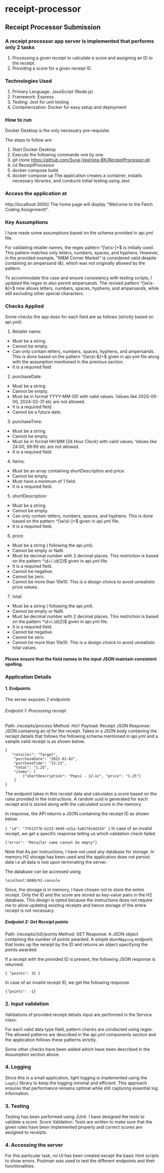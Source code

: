 # receipt-processor

## Receipt Processor Submission
### A receipt processor app server is implemented that performs only 2 tasks

1. Processing a given receipt to calculate a score and assigning an ID to the receipt.
2. Providing a score for a given receipt ID.

### Technologies Used
1. Primary Language: JavaScript (Node.js)
2. Framework: Express
3. Testing: Jest for unit testing
4. Containerization: Docker for easy setup and deployment

### How to run
Docker Desktop is the only necessary pre-requisite.

The steps to follow are:

1. Start Docker Desktop
2. Execute the following commands one by one.
3. git clone https://github.com/Suraj-Vashista-BK/ReceiptProcessor.git
4. cd ReceiptProcessor
5. docker-compose build
6. docker-compose up
The application creates a container, installs necessary libraries, and conducts initial testing using Jest.

### Access the application at

http://localhost:3000/
The home page will display "Welcome to the Fetch Coding Assignmentt".

### Key Assumptions
I have made some assumptions based on the schema provided in api.yml file.

For validating retailer names, the regex pattern ^[\w\s\-]+$ is initially used. This pattern matches only letters, numbers, spaces, and hyphens. However, in the provided example, "M&M Corner Market" is considered valid despite containing an ampersand (&), which was not originally allowed by the pattern.

To accommodate this case and ensure consistency with testing scripts, I updated the regex to also permit ampersands. The revised pattern ^[\w\s\-&]+$ now allows letters, numbers, spaces, hyphens, and ampersands, while still excluding other special characters.

### Checks Applied

Some checks the app does for each field are as follows (strictly based on api.yml):

1. Retailer name:

- Must be a string.
- Cannot be empty.
- Can only contain letters, numbers, spaces, hyphens, and ampersands. This is done based on the pattern ^[\\w\\s\\-&]+$ given in api.yml file along with the assumption mentioned in the previous section.
- It is a required field

2. purchaseDate:

- Must be a string.
- Cannot be empty.
- Must be in format YYYY-MM-DD with valid values. Values like 2020-00-00, 2024-02-31 etc are not allowed.
- It is a required field.
- Cannot be a future date.

3. purchaseTime:

- Must be a string.
- Cannot be empty.
- Must be in format HH:MM (24 Hour Clock) with valid values. Values like 24:00, 99:99 etc are not allowed.
- It is a required field.

4. Items:

- Must be an array containing shortDescription and price.
- Cannot be empty.
- Must have a minimum of 1 field.
- It is a required field.

5. shortDescription:

- Must be a string.
- Cannot be empty.
- Can only contain letters, numbers, spaces, and hyphens. This is done based on the pattern ^[\\w\\s\\-]+$ given in api.yml file.
- It is a required field.

6. price:

- Must be a string ( following the api.yml).
- Cannot be empty or NaN.
- Must be decimal number with 2 decimal places. This restriction is based on the pattern ^\\d+\\.\\d{2}$ given in api.yml file.
- It is a required field.
- Cannot be negative.
- Cannot be zero.
- Cannot be more than 10e10. This is a design choice to avoid unrealistic price values.

7. total:

- Must be a string ( following the api.yml).
- Cannot be empty or NaN.
- Must be decimal number with 2 decimal places. This restriction is based on the pattern ^\\d+\\.\\d{2}$ given in api.yml file.
- It is a required field.
- Cannot be negative.
- Cannot be zero.
- Cannot be more than 10e10. This is a design choice to avoid unrealistic total values.

#### Please ensure that the field names in the input JSON maintain consistent spelling.

### Application Details
#### 1. Endpoints
The server exposes 2 endpoints

###### Endpoint 1: Processing receipt
Path: /receipts/process
Method: ```POST```
Payload: Receipt JSON
Response: JSON containing an id for the receipt.
Takes in a JSON body containing the reciept details that follows the following schema mentioned in api.yml and a sample valid receipt is as shown below.
```
{
   "retailer": "Target",
    "purchaseDate": "2022-01-02",
    "purchaseTime": "13:13",
    "total": "1.25",
    "items": [
        {"shortDescription": "Pepsi - 12-oz", "price": "1.25"}
    ]
}
```
The endpoint takes in this receipt data and calculates a score based on the rules provided in the instructions. A random uuid is generated for each reciept and is stored along with the calculated score in the memory.

In response, the API returns a JSON containing the receipt ID as shown below

```{ "id": "7fb1377b-b223-49d9-a31a-5a02701dd310" }```
In case of an invalid receipt, we get a specific response telling us which validation check failed

```
{"error": "Retailer name cannot be empty"}
```
Note that As per instructions, I have not used any database for storage. In memory H2 storage has been used and the application does not persist data i.e all data is lost upon terminating the server. 

The database can be accessed using 
```
localhost:8080/h2-console
```
Since, the storage is in memory, I have chosen not to store the entire receipt. Only the ID and the score are stored as key-value pairs in the H2 database.  This design is opted because the instructions does not require me to allow updating existing receipts and hence storage of the entire receipt is not necessary.

##### Endpoint 2: Get Receipt points
Path: /receipts/{id}/points
Method: GET
Response: A JSON object containing the number of points awarded.
A simple ```@GetMApping``` endpoint that looks up the receipt by the ID and returns an object specifying the points awarded.

If a receipt with the provided ID is present, the following JSON response is returned:
```
{ "points": 32 }
```
In case of an invalid receipt ID, we get the following response

```
{"points": -1}
```

### 2. Input validation

Validations of provided receipt details input are performed in the Service class:

For each valid data type field, pattern checks are conducted using regex. The allowed patterns are described in the api.yml components section and the application follows these patterns strictly. 

Some other checks have been added which have been described in the Assumption section above.

### 4. Logging

Since this is a small application, light logging is implemented using the ```Log4j2``` library to keep the logging minimal and efficient. This approach ensures that performance remains optimal while still capturing essential log information.

### 3. Testing
Testing has been performed using JUnit. I have designed the tests to validate a score.
Score Validation: Tests are written to make sure that the given rules have been implemented properly and correct scores are assigned to receipts.


### 4. Accessing the server

For this particular task, no UI has been created except the basic html scripts to show errors.
Postman was used to test the different endpoints and their functionalities.
